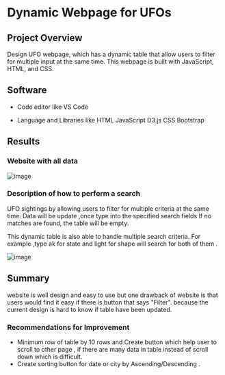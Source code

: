 
# Dynamic Webpage for UFOs

## Project Overview

Design UFO webpage, which has a dynamic table that allow users to filter for multiple input at the same time.
This webpage is built with JavaScript, HTML, and CSS.

## Software

- Code editor like 
 VS Code
 
- Language and Libraries like 
HTML
JavaScript
D3.js
CSS
Bootstrap


## Results

### Website with all data 

![image](https://github.com/NadaAdem/UFOs/blob/main/Resources/screen.png)


### Description of how to perform a search
UFO sightings by allowing users to filter for multiple criteria at the same time. Data will be update ,once type into the specified search fields 
If no matches are found, the table will be empty.

This dynamic table is also able to handle multiple search criteria. For example ,type ak for state and light for shape will search for both of them .

![image](https://github.com/NadaAdem/UFOs/blob/main/Resources/multiple.png)



## Summary
website is well design and easy to use but one drawback of website is  that users would find it easy if there is button that  says "Filter".
because the current design  is hard  to know if table have been updated.

### Recommendations for Improvement
-  Minimum row of table by 10 rows and Create button which help  user to scroll to other page , if there are  many data in table  instead of scroll down which is  difficult.
- Create sorting button for date or city by  Ascending/Descending .

